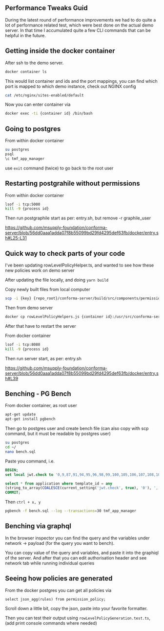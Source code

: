 ## Performance Tweaks Guid

During the latest round of performance improvements we had to do quite a lot of performance related test, which were best done on the actual demo server.
In that time I accumulated quite a few CLI commands that can be helpful in the future.

## Getting inside the docker container

After ssh to the demo server.

```bash
docker container ls
```

This would list container and ids and the port mappings, you can find which port is mapped to which demo instance, check out NGINX config

```bash
cat /etc/nginx/sites-enabled/default
```

Now you can enter container via

```bash
docker exec -ti {container id} /bin/bash
```

## Going to postgres

From within docker container

```bash
su postgres
psql
\c tmf_app_manager
```

use `exit` command (twice) to go back to the root user

## Restarting postgrahile without permissions

From within docker container

```bash
lsof -i tcp:5000
kill -9 {process id}
```

Then run postgraphile start as per: entry.sh, but remove -r graphile_user

https://github.com/msupply-foundation/conforma-server/blob/56dd0aaa1adda07f8b55099bd29fd4295def63fb/docker/entry.sh#L25-L31

## Quick way to check parts of your code

I've been updating rowLevelPolicyHelper.ts, and wanted to see how these new policies work on demo server

After updating the file locally, and doing `yarn build`

Copy newly built files from local computer

```bash
scp -i {key} {repo_root}/conforma-server/build/src/components/permissions/rowLevelPolicyHelpers.js ubuntu@d{demo server}:/home/ubuntu
```

Then from demo server

```bash
docker cp rowLevelPolicyHelpers.js {container id}:/usr/src/conforma-server/build/src/components/permissions/
```

After that have to restart the server

From docker container

```bash
lsof -i tcp:8080
kill -9 {process id}
```

Then run server start, as per: entry.sh

https://github.com/msupply-foundation/conforma-server/blob/56dd0aaa1adda07f8b55099bd29fd4295def63fb/docker/entry.sh#L39

## Benching - PG Bench

From docker container, as root user

```bash
apt-get update
apt-get install pgbench
```

Then go to postgres user and create bench file (can also copy with scp command, but it must be readable by postgres user)

```bash
su postgres
cd ~/
nano bench.sql
```

Paste you command, i.e.

```SQL
BEGIN;
set local jwt.check to '0,9,87,91,94,95,96,98,99,100,105,106,107,108,109,111,112,114,116,122,123,124,125,126,128,129,130,131,132,133,136,138,139,140,141,142,143,145,146,147,148,149,150,151,152,154,155,156,157,158,159,160,161,162,163,164,165,166,167,168,169,170,171,172,173,174,177,178,179,180,181,182,183,184,185,186,187,188,189,190,191,192,193,194';

select * from application where template_id = any
(string_to_array(COALESCE(current_setting('jwt.check', true), '0'), ',')::integer[])
COMMIT;
```

Then `ctrl + x, y`

```bash
pgbench -f bench.sql --log --transactions=30 tmf_app_manager
```

## Benching via graphql

In the browser inspector you can find the query and the variables under network -> payload (for the query you want to bench).

You can copy value of the query and variables, and paste it into the graphiql of the server. And after that you can edit authorisation header and see network tab while running individual queries

## Seeing how policies are generated

From the docker postgres you can get all policies via 

```
select json_agg(rules) from permission_policy;
```

Scroll down a little bit, copy the json, paste into your favorite formatter.

Then you can test their output using `rowLevelPolicyGeneration.test.ts`, (add print console commands where needed)






